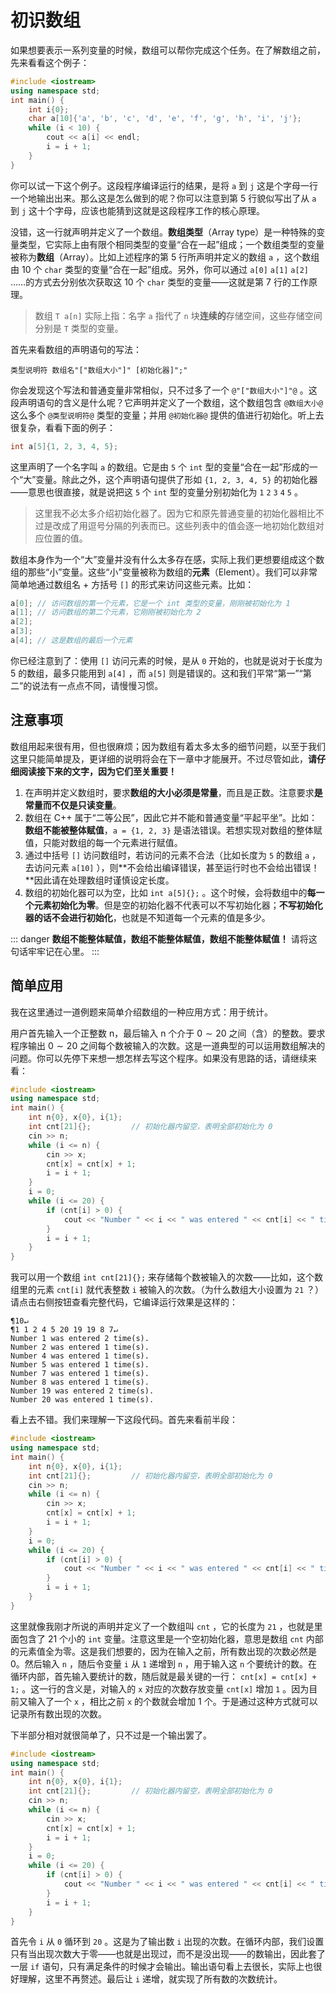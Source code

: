 # 初识数组

如果想要表示一系列变量的时候，数组可以帮你完成这个任务。在了解数组之前，先来看看这个例子：
```cpp codemo(show)
#include <iostream>
using namespace std;
int main() {
    int i{0};
    char a[10]{'a', 'b', 'c', 'd', 'e', 'f', 'g', 'h', 'i', 'j'};
    while (i < 10) {
        cout << a[i] << endl;
        i = i + 1;
    }
}
```

你可以试一下这个例子。这段程序编译运行的结果，是将 `a` 到 `j` 这是个字母一行一个地输出出来。那么这是怎么做到的呢？你可以注意到第 5 行貌似写出了从 `a` 到 `j` 这十个字母，应该也能猜到这就是这段程序工作的核心原理。

没错，这一行就声明并定义了一个数组。**数组类型**（Array type）是一种特殊的变量类型，它实际上由有限个相同类型的变量“合在一起”组成；一个数组类型的变量被称为**数组**（Array）。比如上述程序的第 5 行所声明并定义的数组 `a` ，这个数组由 10 个 `char` 类型的变量“合在一起”组成。另外，你可以通过 `a[0]` `a[1]` `a[2]` ……的方式去分别依次获取这 10 个 `char` 类型的变量——这就是第 7 行的工作原理。

> 数组 `T a[n]` 实际上指：名字 `a` 指代了 `n` 块**连续的**存储空间，这些存储空间分别是 `T` 类型的变量。

首先来看数组的声明语句的写法：

```sdsc
类型说明符 数组名"["数组大小"]" [初始化器]";"
```

你会发现这个写法和普通变量非常相似，只不过多了一个 `@"["数组大小"]"@` 。这段声明语句的含义是什么呢？它声明并定义了一个数组，这个数组包含 `@数组大小@` 这么多个 `@类型说明符@` 类型的变量；并用 `@初始化器@` 提供的值进行初始化。听上去很复杂，看看下面的例子：
```cpp
int a[5]{1, 2, 3, 4, 5};
```
这里声明了一个名字叫 `a` 的数组。它是由 `5` 个 `int` 型的变量“合在一起”形成的一个“大”变量。除此之外，这个声明语句提供了形如 `{1, 2, 3, 4, 5}` 的初始化器——意思也很直接，就是说把这 `5` 个 `int` 型的变量分别初始化为 `1` `2` `3` `4` `5` 。

> 这里我不必太多介绍初始化器了。因为它和原先普通变量的初始化器相比不过是改成了用逗号分隔的列表而已。这些列表中的值会逐一地初始化数组对应位置的值。

数组本身作为一个“大”变量并没有什么太多存在感，实际上我们更想要组成这个数组的那些“小”变量。这些“小”变量被称为数组的**元素**（Element）。我们可以非常简单地通过数组名 + 方括号 `[]` 的形式来访问这些元素。比如：
```cpp
a[0]; // 访问数组的第一个元素，它是一个 int 类型的变量，刚刚被初始化为 1
a[1]; // 访问数组的第二个元素，它刚刚被初始化为 2
a[2];
a[3];
a[4]; // 这是数组的最后一个元素
```
你已经注意到了：使用 `[]` 访问元素的时候，是从 `0` 开始的，也就是说对于长度为 5 的数组，最多只能用到 `a[4]` ，而 `a[5]` 则是错误的。这和我们平常“第一”“第二”的说法有一点点不同，请慢慢习惯。

## 注意事项

数组用起来很有用，但也很麻烦；因为数组有着太多太多的细节问题，以至于我们这里只能简单提及，更详细的说明将会在下一章中才能展开。不过尽管如此，**请仔细阅读接下来的文字，因为它们至关重要！**

1. 在声明并定义数组时，要求**数组的大小必须是常量**，而且是正数。注意要求**是常量而不仅是只读变量**。
2. 数组在 C++ 属于“二等公民”，因此它并不能和普通变量“平起平坐”。比如：**数组不能被整体赋值**，`a = {1, 2, 3}` 是语法错误。若想实现对数组的整体赋值，只能对数组的每一个元素进行赋值。
3. 通过中括号 `[]` 访问数组时，若访问的元素不合法（比如长度为 `5` 的数组 `a` ，去访问元素 `a[10]` ），则**不会给出编译错误，甚至运行时也不会给出错误！**因此请在处理数组时谨慎设定长度。
4. 数组的初始化器可以为空，比如 `int a[5]{};` 。这个时候，会将数组中的**每一个元素初始化为零**。但是空的初始化器不代表可以不写初始化器；**不写初始化器的话不会进行初始化**，也就是不知道每一个元素的值是多少。

::: danger
**数组不能整体赋值，数组不能整体赋值，数组不能整体赋值！** 请将这句话牢牢记在心里。
:::

## 简单应用

我在这里通过一道例题来简单介绍数组的一种应用方式：用于统计。

用户首先输入一个正整数 n，最后输入 n 个介于 $0\sim 20$ 之间（含）的整数。要求程序输出 $0\sim 20$ 之间每个数被输入的次数。这是一道典型的可以运用数组解决的问题。你可以先停下来想一想怎样去写这个程序。如果没有思路的话，请继续来看：

```cpp codemo
#include <iostream>
using namespace std;
int main() {
    int n{0}, x{0}, i{1};
    int cnt[21]{};         // 初始化器内留空，表明全部初始化为 0
    cin >> n;
    while (i <= n) {
        cin >> x;
        cnt[x] = cnt[x] + 1;
        i = i + 1;
    }
    i = 0;
    while (i <= 20) {
        if (cnt[i] > 0) {
            cout << "Number " << i << " was entered " << cnt[i] << " time(s)." << endl;
        }
        i = i + 1;
    }
}
```
我可以用一个数组 `int cnt[21]{};` 来存储每个数被输入的次数——比如，这个数组里的元素 `cnt[i]` 就代表整数 `i` 被输入的次数。（为什么数组大小设置为 `21` ？）请点击右侧按钮查看完整代码，它编译运行效果是这样的：

```io
¶10↵
¶1 1 2 4 5 20 19 19 8 7↵
Number 1 was entered 2 time(s).
Number 2 was entered 1 time(s).
Number 4 was entered 1 time(s).
Number 5 was entered 1 time(s).
Number 7 was entered 1 time(s).
Number 8 was entered 1 time(s).
Number 19 was entered 2 time(s).
Number 20 was entered 1 time(s).
```

看上去不错。我们来理解一下这段代码。首先来看前半段：
```cpp codemo(focus=3-10)
#include <iostream>
using namespace std;
int main() {
    int n{0}, x{0}, i{1};
    int cnt[21]{};         // 初始化器内留空，表明全部初始化为 0
    cin >> n;
    while (i <= n) {
        cin >> x;
        cnt[x] = cnt[x] + 1;
        i = i + 1;
    }
    i = 0;
    while (i <= 20) {
        if (cnt[i] > 0) {
            cout << "Number " << i << " was entered " << cnt[i] << " time(s)." << endl;
        }
        i = i + 1;
    }
}
```

这里就像我刚才所说的声明并定义了一个数组叫 `cnt` ，它的长度为 `21` ，也就是里面包含了 21 个小的 `int` 变量。注意这里是一个空初始化器，意思是数组 `cnt` 内部的元素值全为零。这是我们想要的，因为在输入之前，所有数出现的次数必然是 0。然后输入 `n` ，随后令变量 `i` 从 `1` 递增到 `n` ，用于输入这 `n` 个要统计的数。在循环内部，首先输入要统计的数，随后就是最关键的一行： `cnt[x] = cnt[x] + 1;` 。这一行的含义是，对输入的 `x` 对应的次数存放变量 `cnt[x]` 增加 `1` 。因为目前又输入了一个 `x` ，相比之前 `x` 的个数就会增加 1 个。于是通过这种方式就可以记录所有数出现的次数。

下半部分相对就很简单了，只不过是一个输出罢了。
```cpp codemo(focus=11-17)
#include <iostream>
using namespace std;
int main() {
    int n{0}, x{0}, i{1};
    int cnt[21]{};         // 初始化器内留空，表明全部初始化为 0
    cin >> n;
    while (i <= n) {
        cin >> x;
        cnt[x] = cnt[x] + 1;
        i = i + 1;
    }
    i = 0;
    while (i <= 20) {
        if (cnt[i] > 0) {
            cout << "Number " << i << " was entered " << cnt[i] << " time(s)." << endl;
        }
        i = i + 1;
    }
}
```

首先令 `i` 从 `0` 循环到 `20` 。这是为了输出数 `i` 出现的次数。在循环内部，我们设置只有当出现次数大于零——也就是出现过，而不是没出现——的数输出，因此套了一层 `if` 语句，只有满足条件的时候才会输出。输出语句看上去很长，实际上也很好理解，这里不再赘述。最后让 `i` 递增，就实现了所有数的次数统计。
